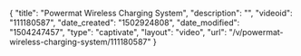 {
    "title": "Powermat Wireless Charging System",
    "description": "",
    "videoid": "111180587",
    "date_created": "1502924808",
    "date_modified": "1504247457",
    "type": "captivate",
    "layout": "video",
    "url": "\/v\/powermat-wireless-charging-system\/111180587"
}
